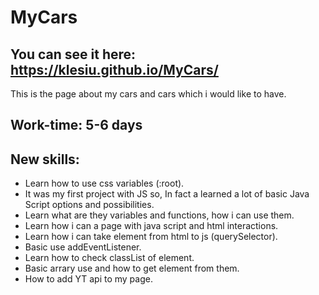 # MyCars
## You can see it here: https://klesiu.github.io/MyCars/
This is the page about my cars and cars which i would like to have.
## Work-time: 5-6 days
## New skills:
- Learn how to use css variables (:root).
- It was my first project with JS so, In fact a learned a lot of basic Java Script options and possibilities.
- Learn what are they variables and functions, how i can use them.
- Learn how i can a page with java script and html interactions.
- Learn how i can take element from html to js (querySelector).
- Basic use addEventListener.
- Learn how to check classList of element.
- Basic arrary use and how to get element from them.
- How to add YT api to my page.



 
